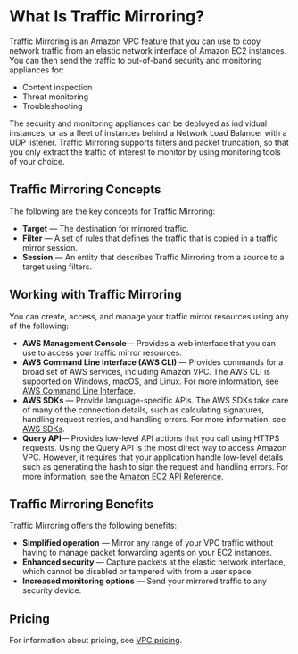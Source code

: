 # What Is Traffic Mirroring?<a name="what-is-traffic-mirroring"></a>

Traffic Mirroring is an Amazon VPC feature that you can use to copy network traffic from an elastic network interface of Amazon EC2 instances\. You can then send the traffic to out\-of\-band security and monitoring appliances for:
+ Content inspection
+ Threat monitoring
+ Troubleshooting

The security and monitoring appliances can be deployed as individual instances, or as a fleet of instances behind a Network Load Balancer with a UDP listener\. Traffic Mirroring supports filters and packet truncation, so that you only extract the traffic of interest to monitor by using monitoring tools of your choice\.

## Traffic Mirroring Concepts<a name="concepts"></a>

The following are the key concepts for Traffic Mirroring:
+ **Target** — The destination for mirrored traffic\.
+ **Filter** — A set of rules that defines the traffic that is copied in a traffic mirror session\.
+ **Session** — An entity that describes Traffic Mirroring from a source to a target using filters\.

## Working with Traffic Mirroring<a name="traffic-mirroring-use-cases"></a>

You can create, access, and manage your traffic mirror resources using any of the following:
+ **AWS Management Console**— Provides a web interface that you can use to access your traffic mirror resources\.
+ **AWS Command Line Interface \(AWS CLI\)** — Provides commands for a broad set of AWS services, including Amazon VPC\. The AWS CLI is supported on Windows, macOS, and Linux\. For more information, see [AWS Command Line Interface](https://aws.amazon.com//cli/)\.
+ **AWS SDKs** — Provide language\-specific APIs\. The AWS SDKs take care of many of the connection details, such as calculating signatures, handling request retries, and handling errors\. For more information, see [AWS SDKs](https://aws.amazon.com/tools/#SDKs)\.
+ **Query API**— Provides low\-level API actions that you call using HTTPS requests\. Using the Query API is the most direct way to access Amazon VPC\. However, it requires that your application handle low\-level details such as generating the hash to sign the request and handling errors\. For more information, see the [Amazon EC2 API Reference](https://docs.aws.amazon.com/AWSEC2/latest/APIReference/)\.

## Traffic Mirroring Benefits<a name="traffic-mirroring-benefits"></a>

Traffic Mirroring offers the following benefits:
+ **Simplified operation** — Mirror any range of your VPC traffic without having to manage packet forwarding agents on your EC2 instances\.
+ **Enhanced security** — Capture packets at the elastic network interface, which cannot be disabled or tampered with from a user space\.
+ **Increased monitoring options** — Send your mirrored traffic to any security device\.

## Pricing<a name="pricing"></a>

For information about pricing, see [VPC pricing](https://aws.amazon.com/vpc/pricing/)\.